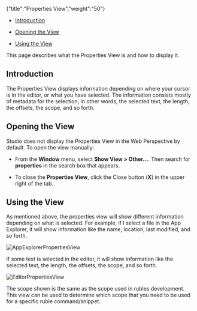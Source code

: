{"title":"Properties View","weight":"50"}

* [Introduction](#Introduction)

* [Opening the View](#OpeningtheView)

* [Using the View](#UsingtheView)


This page describes what the Properties View is and how to display it.

## Introduction

The Properties View displays information depending on where your cursor is in the editor, or what you have selected. The information consists mostly of metadata for the selection; in other words, the selected text, the length, the offsets, the scope, and so forth.

## Opening the View

Studio does not display the Properties View in the Web Perspective by default. To open the view manually:

* From the **Window** menu, select **Show View > Other...**. Then search for **properties** in the search box that appears.

* To close the **Properties View**, click the Close button (**X**) in the upper right of the tab.


## Using the View

As mentioned above, the properties view will show different information depending on what is selected. For example, if I select a file in the App Explorer, it will show information like the name, location, last modified, and so forth.

![AppExplorerPropertiesView](/Images/appc/download/attachments/30083306/AppExplorerPropertiesView.png)

If some text is selected in the editor, it will show information like the selected text, the length, the offsets, the scope, and so forth.

![EditorPropertiesView](/Images/appc/download/attachments/30083306/EditorPropertiesView.png)

The scope shown is the same as the scope used in rubles development. This view can be used to determine which scope that you need to be used for a specific ruble command/snippet.
